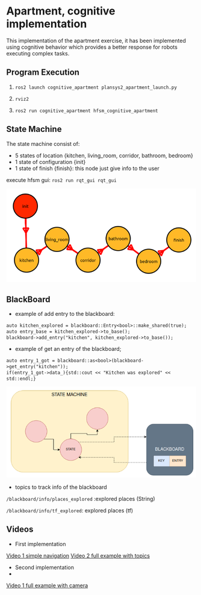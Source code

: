 # Apartment, cognitive implementation

This implementation of the apartment exercise, it has been implemented using cognitive behavior which provides a better response for robots executing complex tasks. 

## Program Execution

1. `ros2 launch cognitive_apartment plansys2_apartment_launch.py `

2. `rviz2`

3. `ros2 run cognitive_apartment hfsm_cognitive_apartment `



## State Machine

The state machine consist of:
- 5 states of location {kitchen, living_room, corridor, bathroom, bedroom}
- 1 state of configuration {init}
- 1 state of finish {finish}: this node just give info to the user

execute hfsm gui: `ros2 run rqt_gui rqt_gui`

![](https://github.com/P4B5/ROS2_Planification_and_Cognitive_Systems/blob/main/docs/bica.png)


## BlackBoard

- example of add entry to the blackboard:

```
auto kitchen_explored = blackboard::Entry<bool>::make_shared(true);   
auto entry_base = kitchen_explored->to_base();   
blackboard->add_entry("kitchen", kitchen_explored->to_base());

```

- example of get an entry of the blackboard;

```
auto entry_1_got = blackboard::as<bool>(blackboard->get_entry("kitchen"));
if(entry_1_got->data_){std::cout << "Kitchen was explored" << std::endl;}

```

![](https://github.com/P4B5/ROS2_Planification_and_Cognitive_Systems/blob/main/docs/bl.png)


- topics to track info of the blackboard

`/blackboard/info/places_explored` :explored places (String)

`/blackboard/info/tf_explored`: explored places (tf)

## Videos

- First implementation

[Video 1 simple navigation](https://www.youtube.com/watch?v=3u2zh0XNpuo)
[Video 2 full example with topics](https://www.youtube.com/watch?v=mVidCFOIgBQ)

- Second implementation
- 
[Video 1 full example with camera](https://youtu.be/VFc-UksKrts)
 
